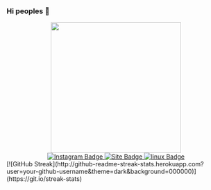 
### Hi peoples 👋

<div id="header" align="center">
<img src="https://s4.uupload.ir/files/gif_f37n.gif" width="300"/>
<div id="badges">
  <a href="https://instagram.com/Mr_Banana">
    <img src="https://img.shields.io/badge/Instagram-red?style=for-the-badge&logo=instagram&logoColor=white" alt="Instagram Badge"/>
  </a>
  <a href="http://Mr-Banana-2045.github.io/banana_search.html">
    <img src="https://img.shields.io/badge/Site-yellow?style=for-the-badge&logo=google&logoColor=white" alt="Site Badge"/>
   </a>
  <a href="https://www.linux.org">
    <img src="https://img.shields.io/badge/linux-green?style=for-the-badge&logo=linux&logoColor=white" alt="linux Badge"/>
  </a>
</div>
  </div>
[![GitHub Streak](http://github-readme-streak-stats.herokuapp.com?user=your-github-username&theme=dark&background=000000)](https://git.io/streak-stats)
